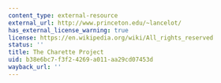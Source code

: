 ```yaml
---
content_type: external-resource
external_url: http://www.princeton.edu/~lancelot/
has_external_license_warning: true
license: https://en.wikipedia.org/wiki/All_rights_reserved
status: ''
title: The Charette Project
uid: b38e6bc7-f3f2-4269-a011-aa29cd07453d
wayback_url: ''
---
```

